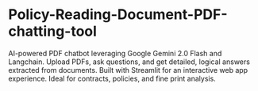 # Policy-Reading-Document-PDF-chatting-tool
AI-powered PDF chatbot leveraging Google Gemini 2.0 Flash and Langchain. Upload PDFs, ask questions, and get detailed, logical answers extracted from documents. Built with Streamlit for an interactive web app experience. Ideal for contracts, policies, and fine print analysis.
